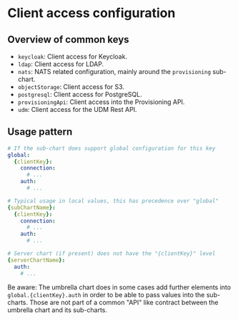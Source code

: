 # Client access configuration

## Overview of common keys

- `keycloak`: Client access for Keycloak.
- `ldap`: Client access for LDAP.
- `nats`: NATS related configuration, mainly around the `provisioning` sub-chart.
- `objectStorage`: Client access for S3.
- `postgresql`: Client access for PostgreSQL.
- `provisioningApi`: Client access into the Provisioning API.
- `udm`: Client access for the UDM Rest API.

## Usage pattern

```yaml
# If the sub-chart does support global configuration for this key
global:
  {clientKey}:
    connection:
      # ...
    auth:
      # ...

# Typical usage in local values, this has precedence over "global"
{subChartName}:
  {clientKey}:
    connection:
      # ...
    auth:
      # ...

# Server chart (if present) does not have the "{clientKey}" level
{serverChartName}:
  auth:
    # ...
```

Be aware: The umbrella chart does in some cases add further elements into
`global.{clientKey}.auth` in order to be able to pass values into the
sub-charts. Those are not part of a common "API" like contract between the
umbrella chart and its sub-charts.
